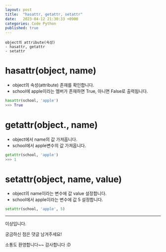 ```yaml
---
layout: post
title:  "hasattr, getattr, setattr"
date:   2023-04-12 21:30:33 +0900
categories: Code Python
published: true
---
```

```
object의 attribute(속성)
- hasattr, getattr
- setattr
```

# hasattr(object, name)

- object의 속성(attribute) 존재를 확인합니다.
- school에 apple이라는 멤버가 존재하면 True, 아니면 False로 출력됩니다.

```python
hasattr(school, 'apple')
>>> True
```

# getattr(object., name)

- object에서 name의 값 가져옵니다.
- school에서 apple변수의 값 가져옵니다.

```python
getattr(school, 'apple')
>>> 1
```

# setattr(object, name, value)

- object의 name이라는 변수에 값 value 설정합니다.
- school에서 apple이라는 변수에 값 5 설정합니다.

```python
setattr(school, 'apple', 5)
```

---

이상입니다.

궁금하신 점은 댓글 남겨주세요!

소통도 환영합니다~~ 감사합니다 :D